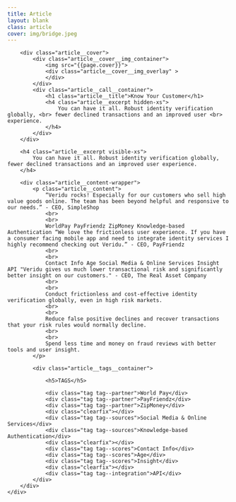 ```yaml
---
title: Article
layout: blank
class: article
cover: img/bridge.jpeg
---
```


<article>
	<div class="article__body">

		<div class="article__cover">
			<div class="article__cover__img_container">
				<img src="{{page.cover}}">
				<div class="article__cover__img_overlay" >
				</div>
			</div>
			<div class="article__call__container">
				<h1 class="article__title">Know Your Customer</h1>
				<h4 class="article__excerpt hidden-xs">
					You can have it all. Robust identity verification globally, <br> fewer declined transactions and an improved user <br> experience.
				</h4>
			</div>
		</div>

		<h4 class="article__excerpt visible-xs">
			You can have it all. Robust identity verification globally, fewer declined transactions and an improved user experience.
		</h4>

		<div class="article__content-wrapper">
			<p class="article__content">
				“Veridu rocks! Especially for our customers who sell high value goods online. The team has been beyond helpful and responsive to our needs.” - CEO, SimpleShop
				<br>
				<br>
				WorldPay PayFriendz ZipMoney Knowledge-based Authentication “We love the frictionless user experience. If you have a consumer facing mobile app and need to integrate identity services I highly recommend checking out Veridu.” - CEO, PayFriendz
				<br>
				<br>
				Contact Info Age Social Media & Online Services Insight API "Veridu gives us much lower transactional risk and significantly better insight on our customers." - CEO, The Real Asset Company
				<br>
				<br>
				Conduct frictionless and cost-effective identity verification globally, even in high risk markets.
				<br>
				<br>
				Reduce false positive declines and recover transactions that your risk rules would normally decline.
				<br>
				<br>
				Spend less time and money on fraud reviews with better tools and user insight.
			</p>

			<div class="article__tags__container">

				<h5>TAGS</h5>

				<div class="tag tag--partner">World Pay</div>
				<div class="tag tag--partner">PayFriendz</div>
				<div class="tag tag--partner">ZipMoney</div>
				<div class="clearfix"></div>
				<div class="tag tag--sources">Social Media & Online Services</div>
				<div class="tag tag--sources">Knowledge-based Authentication</div>
				<div class="clearfix"></div>
				<div class="tag tag--scores">Contact Info</div>
				<div class="tag tag--scores">Age</div>
				<div class="tag tag--scores">Insight</div>
				<div class="clearfix"></div>
				<div class="tag tag--integration">API</div>
			</div>
		</div>
	</div>
</article>


<script type="text/javascript">

	function load () {

		angular
			.module('app')
			.controller('SolutionsCtrl', SolutionsCtrl);

		var $window = $(window);
		var $cover = $('.article__cover');

		SolutionsCtrl.$inject = [];
		function SolutionsCtrl () {
			var vm = this;

			vm.sectorsTabs = { active : 'payments' };
			vm.partnersTabs = { active : 'payfriendz' };
		}

		$cover.css('height', ($window.height() / 2));

		$window.resize(function() {
			$cover.css('height', ($window.height() / 2));
		});

	}

	document.addEventListener('DOMContentLoaded', load);

</script>
